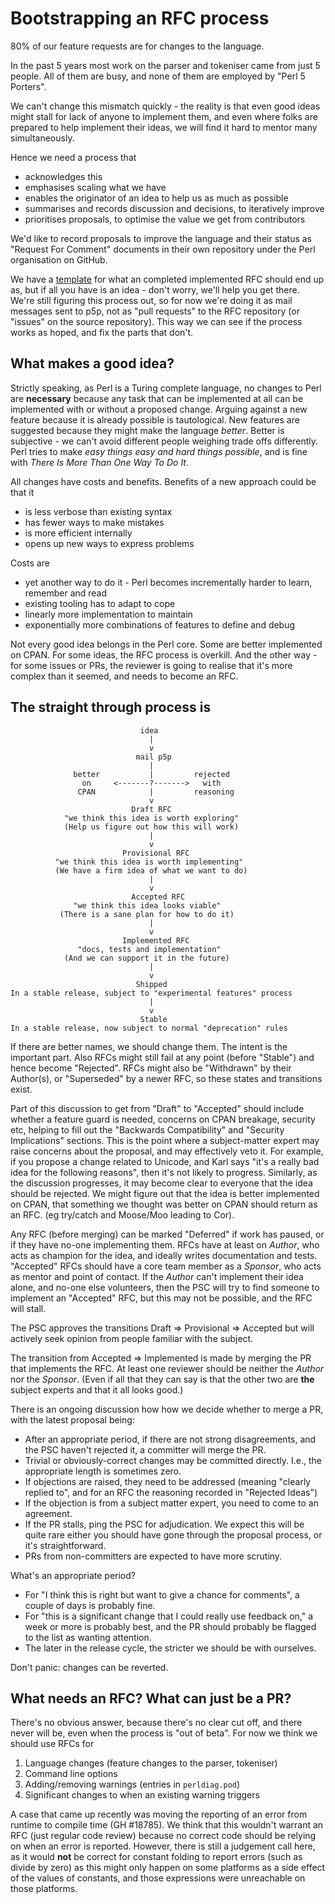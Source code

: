 # Bootstrapping an RFC process

80% of our feature requests are for changes to the language.

In the past 5 years most work on the parser and tokeniser came from just 5 people. All of them are busy, and none of them are employed by "Perl 5 Porters".

We can't change this mismatch quickly - the reality is that even good ideas might stall for lack of anyone to implement them, and even where folks are prepared to help implement their ideas, we will find it hard to mentor many simultaneously.

Hence we need a process that

* acknowledges this
* emphasises scaling what we have
* enables the originator of an idea to help us as much as possible
* summarises and records discussion and decisions, to iteratively improve
* prioritises proposals, to optimise the value we get from contributors


We'd like to record proposals to improve the language and their status as "Request For Comment" documents in their own repository under the Perl organisation on GitHub.


We have a [template](template.md) for what an completed implemented RFC should end up as, but if all you have is an idea - don't worry, we'll help you get there.  We're still figuring this process out, so for now we're doing it as mail messages sent to p5p, not as "pull requests" to the RFC repository (or "issues" on the source repository). This way we can see if the process works as hoped, and fix the parts that don't.


## What makes a good idea?

Strictly speaking, as Perl is a Turing complete language, no changes to Perl are **necessary** because any task that can be implemented at all can be implemented with or without a proposed change. Arguing against a new feature because it is already possible is tautological. New features are suggested because they might make the language *better*. Better is subjective - we can't avoid different people weighing trade offs differently. Perl tries to make *easy things easy and hard things possible*, and is fine with *There Is More Than One Way To Do It*.

All changes have costs and benefits. Benefits of a new approach could be that it

* is less verbose than existing syntax
* has fewer ways to make mistakes
* is more efficient internally
* opens up new ways to express problems

Costs are

* yet another way to do it - Perl becomes incrementally harder to learn, remember and read
* existing tooling has to adapt to cope
* linearly more implementation to maintain
* exponentially more combinations of features to define and debug

Not every good idea belongs in the Perl core. Some are better implemented on CPAN. For some ideas, the RFC process is overkill. And the other way - for some issues or PRs, the reviewer is going to realise that it's more complex than it seemed, and needs to become an RFC.

## The straight through process is

                                 idea
                                   |
                                   v
                                mail p5p
                                   |
                  better           |         rejected
                    on     <-------?------->   with
                   CPAN            |         reasoning
                                   v
                               Draft RFC
                "we think this idea is worth exploring"
                (Help us figure out how this will work)
                                   |
                                   v
                             Provisional RFC
              "we think this idea is worth implementing"
              (We have a firm idea of what we want to do)
                                   |
                                   v
                               Accepted RFC
                  "we think this idea looks viable"
               (There is a sane plan for how to do it)
                                   |
                                   v
                             Implemented RFC
                   "docs, tests and implementation"
                (And we can support it in the future)
                                   |
                                   v
                                Shipped
    In a stable release, subject to "experimental features" process
                                   |
                                   v
                                 Stable
    In a stable release, now subject to normal "deprecation" rules



If there are better names, we should change them. The intent is the important part. Also RFCs might still fail at any point (before "Stable") and hence become "Rejected". RFCs might also be "Withdrawn" by their Author(s), or "Superseded" by a newer RFC, so these states and transitions exist.

Part of this discussion to get from "Draft" to "Accepted" should include whether a feature guard is needed, concerns on CPAN breakage, security etc, helping to fill out the "Backwards Compatibility" and "Security Implications" sections. This is the point where a subject-matter expert may raise concerns about the proposal, and may effectively veto it. For example, if you propose a change related to Unicode, and Karl says "it's a really bad idea for the following reasons", then it's not likely to progress.  Similarly, as the discussion progresses, it may become clear to everyone that the idea should be rejected. We might figure out that the idea is better implemented on CPAN, that something we thought was better on CPAN should return as an RFC. (eg try/catch and Moose/Moo leading to Cor).

Any RFC (before merging) can be marked "Deferred" if work has paused, or if they have no-one implementing them. RFCs have at least on *Author*, who acts as champion for the idea, and ideally writes documentation and tests. "Accepted" RFCs should have a core team member as a *Sponsor*, who acts as mentor and point of contact. If the *Author* can't implement their idea alone, and no-one else volunteers, then the PSC will try to find someone to implement an "Accepted" RFC, but this may not be possible, and the RFC will stall.

The PSC approves the transitions Draft => Provisional => Accepted
but will actively seek opinion from people familiar with the subject.

The transition from Accepted => Implemented is made by merging the PR that implements the RFC. At least one reviewer should be neither the *Author* nor the *Sponsor*. (Even if all that they can say is that the other two are **the** subject experts and that it all looks good.)

There is an ongoing discussion how how we decide whether to merge a PR, with the latest proposal being:

* After an appropriate period, if there are not strong disagreements, and the PSC haven't rejected it, a committer will merge the PR.
* Trivial or obviously-correct changes may be committed directly. I.e., the appropriate length is sometimes zero.
* If objections are raised, they need to be addressed (meaning "clearly replied to", and for an RFC the reasoning recorded in "Rejected Ideas")
* If the objection is from a subject matter expert, you need to come to an agreement.
* If the PR stalls, ping the PSC for adjudication. We expect this will be quite rare either you should have gone through the proposal process, or it's straightforward.
* PRs from non-committers are expected to have more scrutiny.

What's an appropriate period?

* For "I think this is right but want to give a chance for comments", a couple of days is probably fine.
* For "this is a significant change that I could really use feedback on," a week or more is probably best, and the PR should probably be flagged to the list as wanting attention.
* The later in the release cycle, the stricter we should be with ourselves.

Don't panic: changes can be reverted.


## What needs an RFC? What can just be a PR?

There's no obvious answer, because there's no clear cut off, and there never will be, even when the process is "out of beta". For now we think we should use RFCs for

1. Language changes (feature changes to the parser, tokeniser)
2. Command line options
3. Adding/removing warnings (entries in `perldiag.pod`)
4. Significant changes to when an existing warning triggers

A case that came up recently was moving the reporting of an error from runtime to compile time (GH #18785). We think that this wouldn't warrant an RFC (just regular code review) because no correct code should be relying on when an error is reported. However, there is still a judgement call here, as it would **not** be correct for constant folding to report errors (such as divide by zero) as this might only happen on some platforms as a side effect of the values of constants, and those expressions were unreachable on those platforms.

